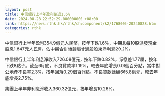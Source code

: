 ```yaml
---
layout: post
title: 中信銀行上半年盈利倒退1.6%
date: 2024-08-28 22:52:29.000000000 +08:00
link: https://news.rthk.hk/rthk/ch/component/k2/1768056-20240828.htm
categories: rthk
---
```


中信銀行上半年盈利354.9億元人民幣，按年下跌1.6%，中期息每10股派發現金股息1.847元人民幣，佔中期合併後歸屬普通股股東淨利潤29.2%。

中信銀行上半年利息淨收入726.08億元，按年下跌0.82%，淨息差1.77厘，按年下跌8點子。截至6月底，不良貸款率1.19%，較去年底增長0.01個百分點，當中對公地產不良率2.3%，按年回落0.29個百分點。不良貸款餘額665.8億元，較去年底增長2.75%。

集團上半年非利息淨收入360.32億元，按年增長10.26%。
